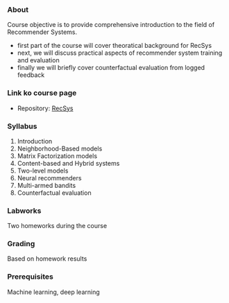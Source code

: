 ### About
Course objective is to provide comprehensive introduction to the field of Recommender Systems.

- first part of the course will cover theoratical background for RecSys
- next, we will discuss practical aspects of recommender system training and evaluation 
- finally we will briefly cover counterfactual evaluation from logged feedback

### Link ko course page

- Repository: [RecSys](https://github.com/shashist/recsys-course)

### Syllabus
1. Introduction
2. Neighborhood-Based models
3. Matrix Factorization models
4. Content-based and Hybrid systems
5. Two-level models
6. Neural recommenders
7. Multi-armed bandits
8. Counterfactual evaluation

### Labworks
Two homeworks during the course

### Grading
Based on homework results

### Prerequisites
Machine learning, deep learning
